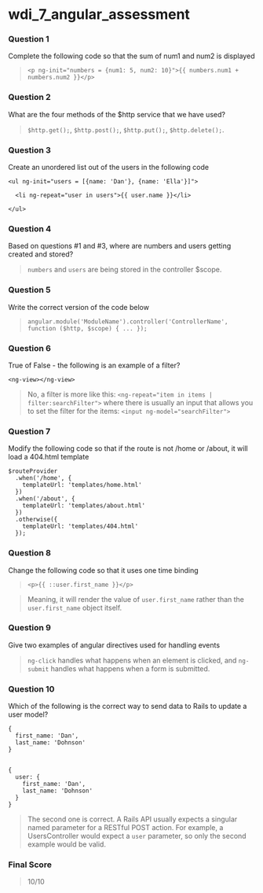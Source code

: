 wdi_7_angular_assessment
========================

### Question 1

Complete the following code so that the sum of num1 and num2 is displayed

> `<p ng-init="numbers = {num1: 5, num2: 10}">{{ numbers.num1 + numbers.num2 }}</p>`

### Question 2

What are the four methods of the $http service that we have used?

> `$http.get();`,
> `$http.post();`,
> `$http.put();`,
> `$http.delete();`.

### Question 3

Create an unordered list out of the users in the following code

    <ul ng-init="users = [{name: 'Dan'}, {name: 'Ella'}]">

      <li ng-repeat="user in users">{{ user.name }}</li>

    </ul>

### Question 4

Based on questions #1 and #3, where are numbers and users getting created and stored?

> `numbers` and `users` are being stored in the controller $scope.

### Question 5

Write the correct version of the code below

> `angular.module('ModuleName').controller('ControllerName', function ($http, $scope) { ... });`

### Question 6

True of False - the following is an example of a filter?

`<ng-view></ng-view>`

> No, a filter is more like this:
> `<ng-repeat="item in items | filter:searchFilter">`
> where there is usually an input that allows you to
> set the filter for the items:
> `<input ng-model="searchFilter">`

### Question 7

Modify the following code so that if the route is not /home or /about, it will load a 404.html template

    $routeProvider
      .when('/home', {
        templateUrl: 'templates/home.html'
      })
      .when('/about', {
        templateUrl: 'templates/about.html'
      })
      .otherwise({
        templateUrl: 'templates/404.html'
      });

### Question 8

Change the following code so that it uses one time binding

> `<p>{{ ::user.first_name }}</p>`

> Meaning, it will render the value of `user.first_name`
> rather than the `user.first_name` object itself.

### Question 9

Give two examples of angular directives used for handling events

> `ng-click` handles what happens when an element is clicked, and
> `ng-submit` handles what happens when a form is submitted.

### Question 10

Which of the following is the correct way to send data to Rails to update a user model?


    {
      first_name: 'Dan',
      last_name: 'Dohnson'
    }


    {
      user: {
        first_name: 'Dan',
        last_name: 'Dohnson'
      }
    }


> The second one is correct. A Rails API
> usually expects a singular named parameter
> for a RESTful POST action.
> For example, a UsersController
> would expect a `user` parameter,
> so only the second example would be valid.

### Final Score
> 10/10